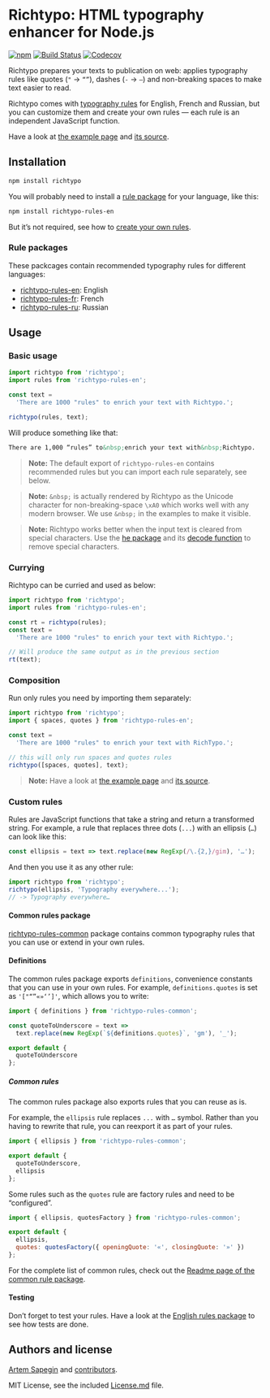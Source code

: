 # Richtypo: HTML typography enhancer for Node.js

[![npm](https://img.shields.io/npm/v/richtypo.svg)](https://www.npmjs.com/package/richtypo) [![Build Status](https://travis-ci.org/sapegin/richtypo.js.svg)](https://travis-ci.org/sapegin/richtypo.js) [![Codecov](https://codecov.io/gh/sapegin/richtypo.js/branch/master/graph/badge.svg)](https://codecov.io/gh/sapegin/richtypo.js)

Richtypo prepares your texts to publication on web: applies typography rules like quotes (`"` → `“”`), dashes (`-` → `—`) and non-breaking spaces to make text easier to read.

Richtypo comes with [typography rules](#rule-packages) for English, French and Russian, but you can customize them and create your own rules — each rule is an independent JavaScript function.

Have a look at [the example page](https://sapegin.github.io/richtypo.js/) and [its source](https://github.com/sapegin/richtypo.js/tree/master/example/src).

## Installation

```bash
npm install richtypo
```

You will probably need to install a [rule package](#rule-packages) for your language, like this:

```bash
npm install richtypo-rules-en
```

But it’s not required, see how to [create your own rules](#custom-rules).

### Rule packages

These packcages contain recommended typography rules for different languages:

- [richtypo-rules-en](https://github.com/sapegin/richtypo.js/tree/master/packages/richtypo-rules-en): English
- [richtypo-rules-fr](https://github.com/sapegin/richtypo.js/tree/master/packages/richtypo-rules-fr): French
- [richtypo-rules-ru](https://github.com/sapegin/richtypo.js/tree/master/packages/richtypo-rules-ru): Russian

## Usage

### Basic usage

```javascript
import richtypo from 'richtypo';
import rules from 'richtypo-rules-en';

const text =
  'There are 1000 "rules" to enrich your text with Richtypo.';

richtypo(rules, text);
```

Will produce something like that:

```html
There are 1,000 “rules” to&nbsp;enrich your text with&nbsp;Richtypo.
```

> **Note:** The default export of `richtypo-rules-en` contains recommended rules but you can import each rule separately, see below.

> **Note:** `&nbsp;` is actually rendered by Richtypo as the Unicode character for non-breaking-space `\xA0` which works well with any modern browser. We use `&nbsp;` in the examples to make it visible.

> **Note:** Richtypo works better when the input text is cleared from special characters. Use the [he package](https://github.com/mathiasbynens/he) and its [decode function](https://github.com/mathiasbynens/he#hedecodehtml-options) to remove special characters.

### Currying

Richtypo can be curried and used as below:

```javascript
import richtypo from 'richtypo';
import rules from 'richtypo-rules-en';

const rt = richtypo(rules);
const text =
  'There are 1000 "rules" to enrich your text with Richtypo.';

// Will produce the same output as in the previous section
rt(text);
```

### Composition

Run only rules you need by importing them separately:

```javascript
import richtypo from 'richtypo';
import { spaces, quotes } from 'richtypo-rules-en';

const text =
  'There are 1000 "rules" to enrich your text with RichTypo.';

// this will only run spaces and quotes rules
richtypo([spaces, quotes], text);
```

> **Note:** Have a look at [the example page](https://sapegin.github.io/richtypo.js/) and [its source](https://github.com/sapegin/richtypo.js/tree/master/example/src).

### Custom rules

Rules are JavaScript functions that take a string and return a transformed string. For example, a rule that replaces three dots (`...`) with an ellipsis (`…`) can look like this:

```javascript
const ellipsis = text => text.replace(new RegExp(/\.{2,}/gim), '…');
```

And then you use it as any other rule:

```javascript
import richtypo from 'richtypo';
richtypo(ellipsis, 'Typography everywhere...');
// -> Typography everywhere…
```

#### Common rules package

[richtypo-rules-common](https://github.com/sapegin/richtypo.js/tree/master/packages/richtypo-rules-common) package contains common typography rules that you can use or extend in your own rules.

#### Definitions

The common rules package exports `definitions`, convenience constants that you can use in your own rules. For example, `definitions.quotes` is set as `'["“”«»‘’]'`, which allows you to write:

```js
import { definitions } from 'richtypo-rules-common';

const quoteToUnderscore = text =>
  text.replace(new RegExp(`${definitions.quotes}`, 'gm'), '_');

export default {
  quoteToUnderscore
};
```

##### Common rules

The common rules package also exports rules that you can reuse as is.

For example, the `ellipsis` rule replaces `...` with `…` symbol. Rather than you having to rewrite that rule, you can reexport it as part of your rules.

```js
import { ellipsis } from 'richtypo-rules-common';

export default {
  quoteToUnderscore,
  ellipsis
};
```

Some rules such as the `quotes` rule are factory rules and need to be “configured”.

```js
import { ellipsis, quotesFactory } from 'richtypo-rules-common';

export default {
  ellipsis,
  quotes: quotesFactory({ openingQuote: '«', closingQuote: '»' })
};
```

For the complete list of common rules, check out the [Readme page of the common rule package](https://github.com/sapegin/richtypo.js/tree/master/packages/richtypo-rules-common).

#### Testing

Don’t forget to test your rules. Have a look at the [English rules package](https://github.com/sapegin/richtypo.js/tree/master/packages/richtypo-rules-en) to see how tests are done.

## Authors and license

[Artem Sapegin](https://sapegin.me) and [contributors](https://github.com/sapegin/richtypo.js/graphs/contributors).

MIT License, see the included [License.md](License.md) file.
